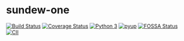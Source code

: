 # sundew-one

[![Build Status](https://travis-ci.org/aaaaalbert/sundew-one.svg?branch=master)](https://travis-ci.org/aaaaalbert/sundew-one)
[![Coverage Status](https://coveralls.io/repos/aaaaalbert/sundew-one/badge.png)](https://coveralls.io/r/aaaaalbert/sundew-one)
[![Python 3](https://pyup.io/repos/github/aaaaalbert/sundew-one/python-3-shield.svg)](https://pyup.io/repos/github/aaaaalbert/sundew-one/)
[![pyup](https://pyup.io/repos/github/aaaaalbert/sundew-one/shield.svg)](https://pyup.io/repos/github/aaaaalbert/sundew-one/)
[![FOSSA Status](https://app.fossa.io/api/projects/git%2Bgithub.com%2Faaaaalbert%2Fsundew-one.svg?type=shield)](https://app.fossa.io/projects/git%2Bgithub.com%2Faaaaalbert%2Fsundew-one?ref=badge_shield)
[![CII](https://bestpractices.coreinfrastructure.org/projects/----TODO----/badge)](https://bestpractices.coreinfrastructure.org/projects/----TODO----)
